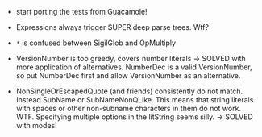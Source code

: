 * start porting the tests from Guacamole!

* Expressions always trigger SUPER deep parse trees. Wtf?

* `*` is confused between SigilGlob and OpMultiply

* VersionNumber is too greedy, covers number literals -> SOLVED with more
  application of alternatives. NumberDec is a valid VersionNumber, so put
  NumberDec first and allow VersionNumber as an alternative.

* NonSingleOrEscapedQuote (and friends) consistently do not match. Instead
  SubName or SubNameNonQLike. This means that string literals with spaces or
  other non-subname characters in them do not work. WTF. Specifying multiple
  options in the litString seems silly. -> SOLVED with modes!
